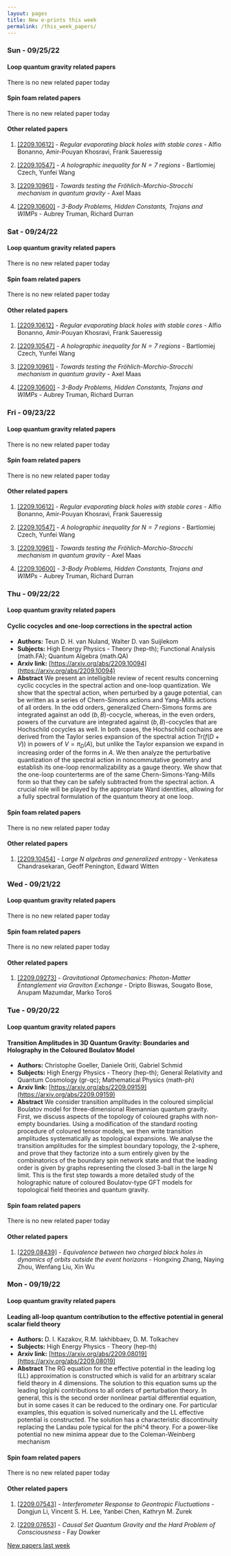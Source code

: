 ```yaml
---
layout: pages
title: New e-prints this week
permalink: /this_week_papers/
---
```




### Sun - 09/25/22

#### Loop quantum gravity related papers

There is no new related paper today 

#### Spin foam related papers

There is no new related paper today 



#### Other related papers

1. [[2209.10612]](https://arxiv.org/abs/2209.10612) - *Regular evaporating black holes with stable cores* - Alfio Bonanno, Amir-Pouyan Khosravi, Frank Saueressig

1. [[2209.10547]](https://arxiv.org/abs/2209.10547) - *A holographic inequality for $N=7$ regions* - Bartlomiej Czech, Yunfei Wang

1. [[2209.10961]](https://arxiv.org/abs/2209.10961) - *Towards testing the Fröhlich-Morchio-Strocchi mechanism in quantum  gravity* - Axel Maas

1. [[2209.10600]](https://arxiv.org/abs/2209.10600) - *3-Body Problems, Hidden Constants, Trojans and WIMPs* - Aubrey Truman, Richard Durran



### Sat - 09/24/22

#### Loop quantum gravity related papers

There is no new related paper today 

#### Spin foam related papers

There is no new related paper today 



#### Other related papers

1. [[2209.10612]](https://arxiv.org/abs/2209.10612) - *Regular evaporating black holes with stable cores* - Alfio Bonanno, Amir-Pouyan Khosravi, Frank Saueressig

1. [[2209.10547]](https://arxiv.org/abs/2209.10547) - *A holographic inequality for $N=7$ regions* - Bartlomiej Czech, Yunfei Wang

1. [[2209.10961]](https://arxiv.org/abs/2209.10961) - *Towards testing the Fröhlich-Morchio-Strocchi mechanism in quantum  gravity* - Axel Maas

1. [[2209.10600]](https://arxiv.org/abs/2209.10600) - *3-Body Problems, Hidden Constants, Trojans and WIMPs* - Aubrey Truman, Richard Durran



### Fri - 09/23/22

#### Loop quantum gravity related papers

There is no new related paper today 

#### Spin foam related papers

There is no new related paper today 



#### Other related papers

1. [[2209.10612]](https://arxiv.org/abs/2209.10612) - *Regular evaporating black holes with stable cores* - Alfio Bonanno, Amir-Pouyan Khosravi, Frank Saueressig

1. [[2209.10547]](https://arxiv.org/abs/2209.10547) - *A holographic inequality for $N=7$ regions* - Bartlomiej Czech, Yunfei Wang

1. [[2209.10961]](https://arxiv.org/abs/2209.10961) - *Towards testing the Fröhlich-Morchio-Strocchi mechanism in quantum  gravity* - Axel Maas

1. [[2209.10600]](https://arxiv.org/abs/2209.10600) - *3-Body Problems, Hidden Constants, Trojans and WIMPs* - Aubrey Truman, Richard Durran



### Thu - 09/22/22

#### Loop quantum gravity related papers

#### **Cyclic cocycles and one-loop corrections in the spectral action**
 - **Authors:** Teun D. H. van Nuland, Walter D. van Suijlekom
 - **Subjects:** High Energy Physics - Theory (hep-th); Functional Analysis (math.FA); Quantum Algebra (math.QA)
 - **Arxiv link:** [https://arxiv.org/abs/2209.10094](https://arxiv.org/abs/2209.10094)
 - **Abstract**
 We present an intelligible review of recent results concerning cyclic cocycles in the spectral action and one-loop quantization. We show that the spectral action, when perturbed by a gauge potential, can be written as a series of Chern-Simons actions and Yang-Mills actions of all orders. In the odd orders, generalized Chern-Simons forms are integrated against an odd $(b,B)$-cocycle, whereas, in the even orders, powers of the curvature are integrated against $(b,B)$-cocycles that are Hochschild cocycles as well. In both cases, the Hochschild cochains are derived from the Taylor series expansion of the spectral action Tr$(f(D+V))$ in powers of $V=\pi_D(A)$, but unlike the Taylor expansion we expand in increasing order of the forms in $A$. We then analyze the perturbative quantization of the spectral action in noncommutative geometry and establish its one-loop renormalizability as a gauge theory. We show that the one-loop counterterms are of the same Chern-Simons-Yang-Mills form so that they can be safely subtracted from the spectral action. A crucial role will be played by the appropriate Ward identities, allowing for a fully spectral formulation of the quantum theory at one loop. 

#### Spin foam related papers

There is no new related paper today 



#### Other related papers

1. [[2209.10454]](https://arxiv.org/abs/2209.10454) - *Large N algebras and generalized entropy* - Venkatesa Chandrasekaran, Geoff Penington, Edward Witten



### Wed - 09/21/22

#### Loop quantum gravity related papers

There is no new related paper today 

#### Spin foam related papers

There is no new related paper today 



#### Other related papers

1. [[2209.09273]](https://arxiv.org/abs/2209.09273) - *Gravitational Optomechanics: Photon-Matter Entanglement via Graviton  Exchange* - Dripto Biswas, Sougato Bose, Anupam Mazumdar, Marko Toroš



### Tue - 09/20/22

#### Loop quantum gravity related papers

#### **Transition Amplitudes in 3D Quantum Gravity: Boundaries and Holography  in the Coloured Boulatov Model**
 - **Authors:** Christophe Goeller, Daniele Oriti, Gabriel Schmid
 - **Subjects:** High Energy Physics - Theory (hep-th); General Relativity and Quantum Cosmology (gr-qc); Mathematical Physics (math-ph)
 - **Arxiv link:** [https://arxiv.org/abs/2209.09159](https://arxiv.org/abs/2209.09159)
 - **Abstract**
 We consider transition amplitudes in the coloured simplicial Boulatov model for three-dimensional Riemannian quantum gravity. First, we discuss aspects of the topology of coloured graphs with non-empty boundaries. Using a modification of the standard rooting procedure of coloured tensor models, we then write transition amplitudes systematically as topological expansions. We analyse the transition amplitudes for the simplest boundary topology, the 2-sphere, and prove that they factorize into a sum entirely given by the combinatorics of the boundary spin network state and that the leading order is given by graphs representing the closed 3-ball in the large N limit. This is the first step towards a more detailed study of the holographic nature of coloured Boulatov-type GFT models for topological field theories and quantum gravity. 

#### Spin foam related papers

There is no new related paper today 



#### Other related papers

1. [[2209.08439]](https://arxiv.org/abs/2209.08439) - *Equivalence between two charged black holes in dynamics of orbits  outside the event horizons* - Hongxing Zhang, Naying Zhou, Wenfang Liu, Xin Wu



### Mon - 09/19/22

#### Loop quantum gravity related papers

#### **Leading all-loop quantum contribution to the effective potential in  general scalar field theory**
 - **Authors:** D. I. Kazakov, R.M. Iakhibbaev, D. M. Tolkachev
 - **Subjects:** High Energy Physics - Theory (hep-th)
 - **Arxiv link:** [https://arxiv.org/abs/2209.08019](https://arxiv.org/abs/2209.08019)
 - **Abstract**
 The RG equation for the effective potential in the leading log (LL) approximation is constructed which is valid for an arbitrary scalar field theory in 4 dimensions. The solution to this equation sums up the leading log\phi contributions to all orders of perturbation theory. In general, this is the second order nonlinear partial differential equation, but in some cases it can be reduced to the ordinary one. For particular examples, this equation is solved numerically and the LL effective potential is constructed. The solution has a characteristic discontinuity replacing the Landau pole typical for the phi^4 theory. For a power-like potential no new minima appear due to the Coleman-Weinberg mechanism 

#### Spin foam related papers

There is no new related paper today 



#### Other related papers

1. [[2209.07543]](https://arxiv.org/abs/2209.07543) - *Interferometer Response to Geontropic Fluctuations* - Dongjun Li, Vincent S. H. Lee, Yanbei Chen, Kathryn M. Zurek

1. [[2209.07653]](https://arxiv.org/abs/2209.07653) - *Causal Set Quantum Gravity and the Hard Problem of Consciousness* - Fay Dowker






[New papers last week]({{site.url}}/archived/weekly/pre-prints/2022/09/19/archived_weekly_papers.html)
